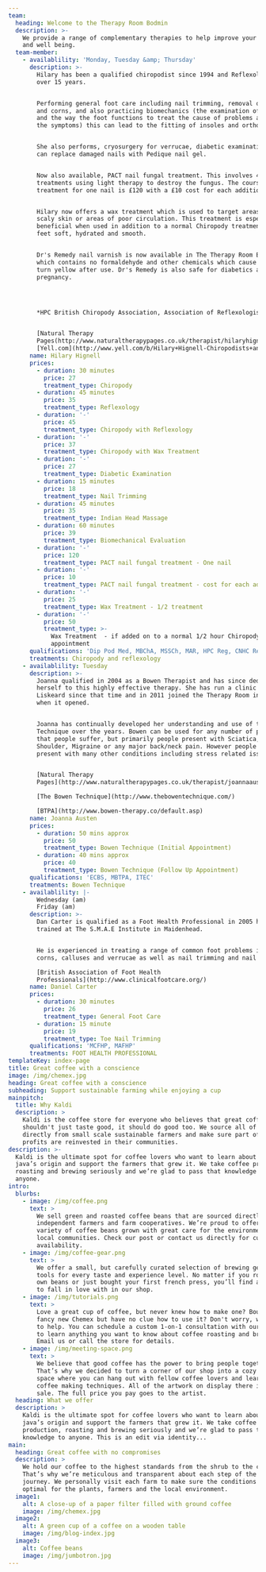 ```yaml
---
team:
  heading: Welcome to the Therapy Room Bodmin
  description: >-
    We provide a range of complementary therapies to help improve your health
    and well being.
  team-member:
    - availablility: 'Monday, Tuesday &amp; Thursday'
      description: >-
        Hilary has been a qualified chiropodist since 1994 and Reflexologist for
        over 15 years.


        Performing general foot care including nail trimming, removal of callous
        and corns, and also practicing biomechanics (the examination of the gait
        and the way the foot functions to treat the cause of problems as well as
        the symptoms) this can lead to the fitting of insoles and orthotics.


        She also performs, cryosurgery for verrucae, diabetic examinations and
        can replace damaged nails with Pedique nail gel.


        Now also available, PACT nail fungal treatment. This involves 4
        treatments using light therapy to destroy the fungus. The course of
        treatment for one nail is £120 with a £10 cost for each additional nail.


        Hilary now offers a wax treatment which is used to target areas of dry,
        scaly skin or areas of poor circulation. This treatment is especially
        beneficial when used in addition to a normal Chiropody treatment leaving
        feet soft, hydrated and smooth.


        Dr's Remedy nail varnish is now available in The Therapy Room Bodmin
        which contains no formaldehyde and other chemicals which cause nails to
        turn yellow after use. Dr's Remedy is also safe for diabetics and
        pregnancy.




        *HPC British Chiropody Association, Association of Reflexologists.*   


        [Natural Therapy
        Pages(http://www.naturaltherapypages.co.uk/therapist/hilaryhignell/13736) 
        [Yell.com](http://www.yell.com/b/Hilary+Hignell-Chiropodists+and+Podiatrists-Bodmin-PL312DR-5854460/index.html)
      name: Hilary Hignell
      prices:
        - duration: 30 minutes
          price: 27
          treatment_type: Chiropody
        - duration: 45 minutes
          price: 35
          treatment_type: Reflexology
        - duration: '-'
          price: 45
          treatment_type: Chiropody with Reflexology
        - duration: '-'
          price: 37
          treatment_type: Chiropody with Wax Treatment
        - duration: '-'
          price: 27
          treatment_type: Diabetic Examination
        - duration: 15 minutes
          price: 18
          treatment_type: Nail Trimming
        - duration: 45 minutes
          price: 35
          treatment_type: Indian Head Massage
        - duration: 60 minutes
          price: 39
          treatment_type: Biomechanical Evaluation
        - duration: '-'
          price: 120
          treatment_type: PACT nail fungal treatment - One nail
        - duration: '-'
          price: 10
          treatment_type: PACT nail fungal treatment - cost for each additional nail
        - duration: '-'
          price: 25
          treatment_type: Wax Treatment - 1/2 treatment
        - duration: '-'
          price: 50
          treatment_type: >-
            Wax Treatment  - if added on to a normal 1/2 hour Chiropody
            appointment
      qualifications: 'Dip Pod Med, MBChA, MSSCh, MAR, HPC Reg, CNHC Reg'
      treatments: Chiropody and reflexology
    - availablility: Tuesday
      description: >-
        Joanna qualified in 2004 as a Bowen Therapist and has since dedicated
        herself to this highly effective therapy. She has run a clinic in
        Liskeard since that time and in 2011 joined the Therapy Room in Bodmin
        when it opened.


        Joanna has continually developed her understanding and use of the Bowen
        Technique over the years. Bowen can be used for any number of problems
        that people suffer, but primarily people present with Sciatica, Frozen
        Shoulder, Migraine or any major back/neck pain. However people also
        present with many other conditions including stress related issues.


        [Natural Therapy
        Pages](http://www.naturaltherapypages.co.uk/therapist/joannaausten/12726)

        [The Bowen Technique](http://www.thebowentechnique.com/)

        [BTPA](http://www.bowen-therapy.co/default.asp)
      name: Joanna Austen
      prices:
        - duration: 50 mins approx
          price: 50
          treatment_type: Bowen Technique (Initial Appointment)
        - duration: 40 mins approx
          price: 40
          treatment_type: Bowen Technique (Follow Up Appointment)
      qualifications: 'ECBS, MBTPA, ITEC'
      treatments: Bowen Technique
    - availablility: |-
        Wednesday (am)
        Friday (am)
      description: >-
        Dan Carter is qualified as a Foot Health Professional in 2005 having
        trained at The S.M.A.E Institute in Maidenhead.


        He is experienced in treating a range of common foot problems including
        corns, calluses and verrucae as well as nail trimming and nail care.

        [British Association of Foot Health
        Professionals](http://www.clinicalfootcare.org/)
      name: Daniel Carter
      prices:
        - duration: 30 minutes
          price: 26
          treatment_type: General Foot Care
        - duration: 15 minute
          price: 19
          treatment_type: Toe Nail Trimming
      qualifications: 'MCFHP, MAFHP'
      treatments: FOOT HEALTH PROFESSIONAL
templateKey: index-page
title: Great coffee with a conscience
image: /img/chemex.jpg
heading: Great coffee with a conscience
subheading: Support sustainable farming while enjoying a cup
mainpitch:
  title: Why Kaldi
  description: >
    Kaldi is the coffee store for everyone who believes that great coffee
    shouldn't just taste good, it should do good too. We source all of our beans
    directly from small scale sustainable farmers and make sure part of the
    profits are reinvested in their communities.
description: >-
  Kaldi is the ultimate spot for coffee lovers who want to learn about their
  java’s origin and support the farmers that grew it. We take coffee production,
  roasting and brewing seriously and we’re glad to pass that knowledge to
  anyone.
intro:
  blurbs:
    - image: /img/coffee.png
      text: >
        We sell green and roasted coffee beans that are sourced directly from
        independent farmers and farm cooperatives. We’re proud to offer a
        variety of coffee beans grown with great care for the environment and
        local communities. Check our post or contact us directly for current
        availability.
    - image: /img/coffee-gear.png
      text: >
        We offer a small, but carefully curated selection of brewing gear and
        tools for every taste and experience level. No matter if you roast your
        own beans or just bought your first french press, you’ll find a gadget
        to fall in love with in our shop.
    - image: /img/tutorials.png
      text: >
        Love a great cup of coffee, but never knew how to make one? Bought a
        fancy new Chemex but have no clue how to use it? Don't worry, we’re here
        to help. You can schedule a custom 1-on-1 consultation with our baristas
        to learn anything you want to know about coffee roasting and brewing.
        Email us or call the store for details.
    - image: /img/meeting-space.png
      text: >
        We believe that good coffee has the power to bring people together.
        That’s why we decided to turn a corner of our shop into a cozy meeting
        space where you can hang out with fellow coffee lovers and learn about
        coffee making techniques. All of the artwork on display there is for
        sale. The full price you pay goes to the artist.
  heading: What we offer
  description: >
    Kaldi is the ultimate spot for coffee lovers who want to learn about their
    java’s origin and support the farmers that grew it. We take coffee
    production, roasting and brewing seriously and we’re glad to pass that
    knowledge to anyone. This is an edit via identity...
main:
  heading: Great coffee with no compromises
  description: >
    We hold our coffee to the highest standards from the shrub to the cup.
    That’s why we’re meticulous and transparent about each step of the coffee’s
    journey. We personally visit each farm to make sure the conditions are
    optimal for the plants, farmers and the local environment.
  image1:
    alt: A close-up of a paper filter filled with ground coffee
    image: /img/chemex.jpg
  image2:
    alt: A green cup of a coffee on a wooden table
    image: /img/blog-index.jpg
  image3:
    alt: Coffee beans
    image: /img/jumbotron.jpg
---
```


